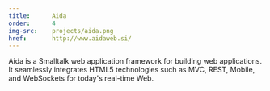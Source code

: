 ```yaml
---
title:      Aida
order:      4
img-src:    projects/aida.png
href:       http://www.aidaweb.si/
---
```

Aida is a Smalltalk web application framework for building web applications. It seamlessly integrates HTML5 technologies such as MVC, REST, Mobile, and WebSockets for today's real-time Web.